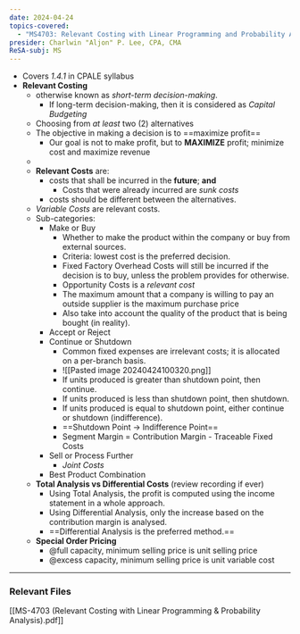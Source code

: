 ```yaml
---
date: 2024-04-24
topics-covered:
  - "MS4703: Relevant Costing with Linear Programming and Probability Analysis"
presider: Charlwin "Aljon" P. Lee, CPA, CMA
ReSA-subj: MS
---
```


- Covers *1.4.1* in CPALE syllabus
- **Relevant Costing**
	- otherwise known as *short-term decision-making*.
		- If long-term decision-making, then it is considered as *Capital Budgeting*
	- Choosing from *at least* two (2) alternatives
	- The objective in making a decision is to ==maximize profit==
		- Our goal is not to make profit, but to **MAXIMIZE** profit; minimize cost and maximize revenue
	- 
	- **Relevant Costs** are:
		- costs that shall be incurred in the **future**; **and**
			- Costs that were already incurred are *sunk costs*
		- costs should be different between the alternatives.
	- *Variable Costs* are relevant costs.
	- Sub-categories:
		- Make or Buy
			- Whether to make the product within the company or buy from external sources.
			- Criteria: lowest cost is the preferred decision.
			- Fixed Factory Overhead Costs will still be incurred if the decision is to buy, unless the problem provides for otherwise.
			- Opportunity Costs is a *relevant cost*
			- The maximum amount that a company is willing to pay an outside supplier is the maximum purchase price
			- Also take into account the quality of the product that is being bought (in reality).
		- Accept or Reject
		- Continue or Shutdown
			- Common fixed expenses are irrelevant costs; it is allocated on a per-branch basis.
			- ![[Pasted image 20240424100320.png]]
			- If units produced is greater than shutdown point, then continue.
			- If units produced is less than shutdown point, then shutdown.
			- If units produced is equal to shutdown point, either continue or shutdown (indifference).
			- ==Shutdown Point -> Indifference Point==
			- Segment Margin = Contribution Margin - Traceable Fixed Costs
		- Sell or Process Further
			- *Joint Costs* 
		- Best Product Combination
	- **Total Analysis vs Differential Costs** (review recording if ever)
		- Using Total Analysis, the profit is computed using the income statement in a whole approach.
		- Using Differential Analysis, only the increase based on the contribution margin is analysed.
		- ==Differential Analysis is the preferred method.==
	- **Special Order Pricing**
		- @full capacity, minimum selling price is unit selling price
		- @excess capacity, minimum selling price is unit variable cost
---

### Relevant Files
[[MS-4703 (Relevant Costing with Linear Programming & Probability Analysis).pdf]]